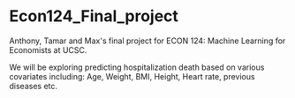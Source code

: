 # Econ124_Final_project

Anthony, Tamar and Max's final project for ECON 124: Machine Learning for Economists at UCSC.


We will be exploring predicting hospitalization death based on various covariates including: Age, Weight, BMI, Height, Heart rate, previous diseases etc.
